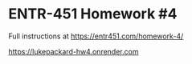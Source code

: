 # ENTR-451 Homework #4

Full instructions at https://entr451.com/homework-4/

https://lukepackard-hw4.onrender.com 